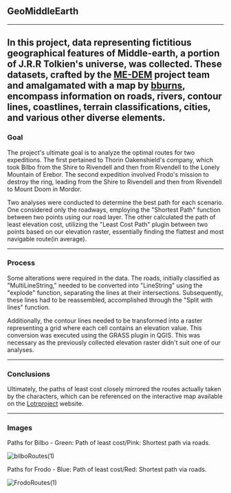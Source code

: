 ## **GeoMiddleEarth**
---
In this project, data representing fictitious geographical features of Middle-earth, a portion of J.R.R Tolkien's universe, was collected. These datasets, crafted by the [ME-DEM](https://github.com/jvangeld/ME-GIS) project team and amalgamated with a map by [bburns](https://github.com/bburns/Arda), encompass information on roads, rivers, contour lines, coastlines, terrain classifications, cities, and various other diverse elements.
---
### **Goal**
The project's ultimate goal is to analyze the optimal routes for two expeditions. The first pertained to Thorin Oakenshield's company, which took Bilbo from the Shire to Rivendell and then from Rivendell to the Lonely Mountain of Erebor. The second expedition involved Frodo's mission to destroy the ring, leading from the Shire to Rivendell and then from Rivendell to Mount Doom in Mordor.
<p>
Two analyses were conducted to determine the best path for each scenario. One considered only the roadways, employing the "Shortest Path" function between two points using our road layer. The other calculated the path of least elevation cost, utilizing the "Least Cost Path" plugin between two points based on our elevation raster, essentially finding the flattest and most navigable route(in average).
  
---
### **Process**
Some alterations were required in the data. The roads, initially classified as "MultiLineString," needed to be converted into "LineString" using the "explode" function, separating the lines at their intersections. Subsequently, these lines had to be reassembled, accomplished through the "Split with lines" function.
<p>
Additionally, the contour lines needed to be transformed into a raster representing a grid where each cell contains an elevation value. This conversion was executed using the GRASS plugin in QGIS. This was necessary as the previously collected elevation raster didn't suit one of our analyses.
  
---
  
### **Conclusions**
Ultimately, the paths of least cost closely mirrored the routes actually taken by the characters, which can be referenced on the interactive map available on the [Lotrproject](http://lotrproject.com/map/) website.

---

### **Images**

Paths for Bilbo -     Green: Path of least cost/Pink: Shortest path via roads.
<p>
  
![bilboRoutes(1)](https://github.com/Lorenzovagliano/GeoMiddleEarth/assets/111889654/31996a2e-e707-4e88-a6ed-6dd4053a9ba3)
<p>
Paths for Frodo -     Blue: Path of least cost/Red: Shortest path via roads.
<p>
  
![FrodoRoutes(1)](https://github.com/Lorenzovagliano/GeoMiddleEarth/assets/111889654/b2411aa4-142c-4a11-86bb-2f7f92c1e130)
